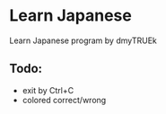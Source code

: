 # Learn Japanese
Learn Japanese program by dmyTRUEk



## Todo:
- exit by Ctrl+C
- colored correct/wrong

